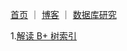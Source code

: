[首页](https://eraft.cn)  ｜  [博客](https://eraft.cn/blogs)   ｜   [数据库研究](https://eraft.cn/database_theory) 

1.[解读 B+ 树索引](https://eraft.cn/CMU15P455/bplustree)
